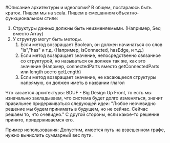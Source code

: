 #Описание архитектуры и идеологии?
В общем, постараюсь быть краток. Пишем мы на scala.
Пишем в смешанном объектно-функциональном стиле:
1. Структуры данных должны быть неизменяемыми. (Например, Seq вместо Array)
2. У структур могут быть методы.
   1. Если метод возвращает Boolean, он должен начинаться со слов "is","has" и т.д. (Например, isConnected, hasEdge, и т.д.)
   2. Если метод возвращает значение, непосредственно связанное со структурой, но называться он должен так же, как это значение (Напрмер, connectedParts вместо getConnectedParts или length весто getLength)
   3. Если метод возвращает значение, не касающееся структуры напрямую, он должен иметь в названии глагол

Что касается архитектуры: BDUF - Big Design Up Front, то есть мы изначально закладываем,
что система будет долго изменяться, значит правильнее придерживаться следующей идеи:
"Любое неочевидно решение мы будем принимать в будущем, но не сейчас. Сейчас решаем то, что очевидно."
С другой стороны, если какое-то решение принято, придерживаемся его.

Пример использования: Допустим, имеется путь на взвешенном графе, нужно вычислить суммарный вес пути.